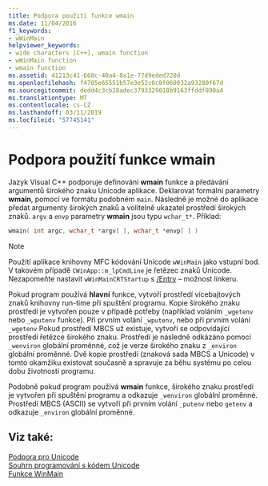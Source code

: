 ```yaml
---
title: Podpora použití funkce wmain
ms.date: 11/04/2016
f1_keywords:
- wWinMain
helpviewer_keywords:
- wide characters [C++], wmain function
- wWinMain function
- wmain function
ms.assetid: 41213c41-668c-40a4-8a1e-77d9eded720d
ms.openlocfilehash: f4705e65551b57e3e52c0c8f060032a93280f67d
ms.sourcegitcommit: dedd4c3cb28adec3793329018b9163ffddf890a4
ms.translationtype: MT
ms.contentlocale: cs-CZ
ms.lasthandoff: 03/11/2019
ms.locfileid: "57745141"
---
```

# <a name="support-for-using-wmain"></a>Podpora použití funkce wmain

Jazyk Visual C++ podporuje definování **wmain** funkce a předávání argumentů širokého znaku Unicode aplikace. Deklarovat formální parametry **wmain**, pomocí ve formátu podobném `main`. Následně je možné do aplikace předat argumenty širokých znaků a volitelně ukazatel prostředí širokých znaků. `argv` a `envp` parametry **wmain** jsou typu `wchar_t*`. Příklad:

```cpp
wmain( int argc, wchar_t *argv[ ], wchar_t *envp[ ] )
```

> [!NOTE]
> Použití aplikace knihovny MFC kódování Unicode `wWinMain` jako vstupní bod. V takovém případě `CWinApp::m_lpCmdLine` je řetězec znaků Unicode. Nezapomeňte nastavit `wWinMainCRTStartup` s [/Entry](../build/reference/entry-entry-point-symbol.md) – možnost linkeru.

Pokud program používá **hlavní** funkce, vytvoří prostředí vícebajtových znaků knihovny run-time při spuštění programu. Kopie širokého znaku prostředí je vytvořen pouze v případě potřeby (například voláním `_wgetenv` nebo `_wputenv` funkce). Při prvním volání `_wputenv`, nebo při prvním volání `_wgetenv` Pokud prostředí MBCS už existuje, vytvoří se odpovídající prostředí řetězce širokého znaku. Prostředí je následně odkázáno pomocí `_wenviron` globální proměnné, což je verze širokého znaku z `_environ` globální proměnné. Dvě kopie prostředí (znaková sada MBCS a Unicode) v tomto okamžiku existovat současně a spravuje za běhu systému po celou dobu životnosti programu.

Podobně pokud program používá **wmain** funkce, širokého znaku prostředí je vytvořen při spuštění programu a odkazuje `_wenviron` globální proměnné. Prostředí MBCS (ASCII) se vytvoří při prvním volání `_putenv` nebo `getenv` a odkazuje `_environ` globální proměnné.

## <a name="see-also"></a>Viz také:

[Podpora pro Unicode](../text/support-for-unicode.md)<br/>
[Souhrn programování s kódem Unicode](../text/unicode-programming-summary.md)<br/>
[Funkce WinMain](/windows/desktop/api/winbase/nf-winbase-winmain)
